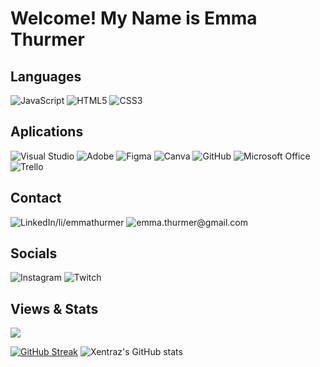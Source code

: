 # Welcome! My Name is Emma Thurmer

## Languages

<img alt="JavaScript" src="https://img.shields.io/badge/javascript-%23323330.svg?style=for-the-badge&logo=javascript&logoColor=%23F7DF1E"/>
<img alt="HTML5" src="https://img.shields.io/badge/html5-%23E34F26.svg?style=for-the-badge&logo=html5&logoColor=white"/>
<img alt="CSS3" src="https://img.shields.io/badge/css3-%231572B6.svg?style=for-the-badge&logo=css3&logoColor=white"/>


## Aplications

<img alt="Visual Studio" src="https://img.shields.io/badge/VisualStudio-5C2D91.svg?style=for-the-badge&logo=visual-studio&logoColor=white"/>
<img alt="Adobe" src="https://img.shields.io/badge/adobe-%23FF0000.svg?style=for-the-badge&logo=adobe&logoColor=white"/>
<img alt="Figma" src="https://img.shields.io/badge/figma-%23F24E1E.svg?style=for-the-badge&logo=figma&logoColor=white"/>
<img alt="Canva" src="https://img.shields.io/badge/Canva-%2300C4CC.svg?style=for-the-badge&logo=Canva&logoColor=white"/>
<img alt="GitHub" src="https://img.shields.io/badge/github-%23121011.svg?style=for-the-badge&logo=github&logoColor=white"/>
<img alt="Microsoft Office" src="https://img.shields.io/badge/Microsoft_Office-D83B01?style=for-the-badge&logo=microsoft-office&logoColor=white" />
<img alt="Trello" src="https://img.shields.io/badge/Trello-%23026AA7.svg?style=for-the-badge&logo=Trello&logoColor=white"/>

## Contact

<img alt="LinkedIn/li/emmathurmer" src="https://img.shields.io/badge/LinkedIn/li/emmathurmer-%230077B5.svg?style=for-the-badge&logo=linkedin&logoColor=white"/>
<img alt="emma.thurmer@gmail.com" src="https://img.shields.io/badge/emma.thurmer@gmail.com-D14836?style=for-the-badge&logo=gmail&logoColor=white" />

## Socials

<img alt="Instagram" src="https://img.shields.io/badge/Emmacft-%23E4405F.svg?style=for-the-badge&logo=Instagram&logoColor=white"/>
<img alt="Twitch" src="https://img.shields.io/badge/xentraz-%239146FF.svg?style=for-the-badge&logo=Twitch&logoColor=white"/>

## Views & Stats
![](https://komarev.com/ghpvc/?username=your-github-xentraz&color=lightgrey)

[![GitHub Streak](https://github-readme-streak-stats.herokuapp.com/?user=DenverCoder1)](https://git.io/streak-stats)
![Xentraz's GitHub stats](https://github-readme-stats.vercel.app/api?username=xentraz&show_icons=true&theme=radical)
